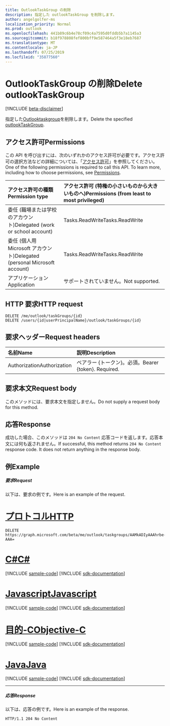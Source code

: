 ```yaml
---
title: OutlookTaskGroup の削除
description: 指定した outlookTaskGroup を削除します。
author: angelgolfer-ms
localization_priority: Normal
ms.prod: outlook
ms.openlocfilehash: 441b89c6b4e78cf09c4a7595d0fddb5b7a1145a3
ms.sourcegitcommit: b18f978808fef800bff9e587464a5f3e18eb7687
ms.translationtype: MT
ms.contentlocale: ja-JP
ms.lasthandoff: 07/25/2019
ms.locfileid: "35877560"
---
```

# <a name="delete-outlooktaskgroup"></a><span data-ttu-id="306e7-103">OutlookTaskGroup の削除</span><span class="sxs-lookup"><span data-stu-id="306e7-103">Delete outlookTaskGroup</span></span>

[!INCLUDE [beta-disclaimer](../../includes/beta-disclaimer.md)]

<span data-ttu-id="306e7-104">指定した[Outlooktaskgroup](../resources/outlooktaskgroup.md)を削除します。</span><span class="sxs-lookup"><span data-stu-id="306e7-104">Delete the specified [outlookTaskGroup](../resources/outlooktaskgroup.md).</span></span>
## <a name="permissions"></a><span data-ttu-id="306e7-105">アクセス許可</span><span class="sxs-lookup"><span data-stu-id="306e7-105">Permissions</span></span>
<span data-ttu-id="306e7-p101">この API を呼び出すには、次のいずれかのアクセス許可が必要です。アクセス許可の選択方法などの詳細については、「[アクセス許可](/graph/permissions-reference)」を参照してください。</span><span class="sxs-lookup"><span data-stu-id="306e7-p101">One of the following permissions is required to call this API. To learn more, including how to choose permissions, see [Permissions](/graph/permissions-reference).</span></span>

|<span data-ttu-id="306e7-108">アクセス許可の種類</span><span class="sxs-lookup"><span data-stu-id="306e7-108">Permission type</span></span>      | <span data-ttu-id="306e7-109">アクセス許可 (特権の小さいものから大きいものへ)</span><span class="sxs-lookup"><span data-stu-id="306e7-109">Permissions (from least to most privileged)</span></span>              |
|:--------------------|:---------------------------------------------------------|
|<span data-ttu-id="306e7-110">委任 (職場または学校のアカウント)</span><span class="sxs-lookup"><span data-stu-id="306e7-110">Delegated (work or school account)</span></span> | <span data-ttu-id="306e7-111">Tasks.ReadWrite</span><span class="sxs-lookup"><span data-stu-id="306e7-111">Tasks.ReadWrite</span></span>    |
|<span data-ttu-id="306e7-112">委任 (個人用 Microsoft アカウント)</span><span class="sxs-lookup"><span data-stu-id="306e7-112">Delegated (personal Microsoft account)</span></span> | <span data-ttu-id="306e7-113">Tasks.ReadWrite</span><span class="sxs-lookup"><span data-stu-id="306e7-113">Tasks.ReadWrite</span></span>    |
|<span data-ttu-id="306e7-114">アプリケーション</span><span class="sxs-lookup"><span data-stu-id="306e7-114">Application</span></span> | <span data-ttu-id="306e7-115">サポートされていません。</span><span class="sxs-lookup"><span data-stu-id="306e7-115">Not supported.</span></span> |

## <a name="http-request"></a><span data-ttu-id="306e7-116">HTTP 要求</span><span class="sxs-lookup"><span data-stu-id="306e7-116">HTTP request</span></span>
<!-- { "blockType": "ignored" } -->
```http
DELETE /me/outlook/taskGroups/{id}
DELETE /users/{id|userPrincipalName}/outlook/taskGroups/{id}
```
## <a name="request-headers"></a><span data-ttu-id="306e7-117">要求ヘッダー</span><span class="sxs-lookup"><span data-stu-id="306e7-117">Request headers</span></span>
| <span data-ttu-id="306e7-118">名前</span><span class="sxs-lookup"><span data-stu-id="306e7-118">Name</span></span>       | <span data-ttu-id="306e7-119">説明</span><span class="sxs-lookup"><span data-stu-id="306e7-119">Description</span></span>|
|:---------------|:----------|
| <span data-ttu-id="306e7-120">Authorization</span><span class="sxs-lookup"><span data-stu-id="306e7-120">Authorization</span></span>  | <span data-ttu-id="306e7-p102">ベアラー {トークン}。必須。</span><span class="sxs-lookup"><span data-stu-id="306e7-p102">Bearer {token}. Required.</span></span> |

## <a name="request-body"></a><span data-ttu-id="306e7-123">要求本文</span><span class="sxs-lookup"><span data-stu-id="306e7-123">Request body</span></span>
<span data-ttu-id="306e7-124">このメソッドには、要求本文を指定しません。</span><span class="sxs-lookup"><span data-stu-id="306e7-124">Do not supply a request body for this method.</span></span>

## <a name="response"></a><span data-ttu-id="306e7-125">応答</span><span class="sxs-lookup"><span data-stu-id="306e7-125">Response</span></span>

<span data-ttu-id="306e7-p103">成功した場合、このメソッドは `204 No Content` 応答コードを返します。応答本文には何も返されません。</span><span class="sxs-lookup"><span data-stu-id="306e7-p103">If successful, this method returns `204 No Content` response code. It does not return anything in the response body.</span></span>

## <a name="example"></a><span data-ttu-id="306e7-128">例</span><span class="sxs-lookup"><span data-stu-id="306e7-128">Example</span></span>
##### <a name="request"></a><span data-ttu-id="306e7-129">要求</span><span class="sxs-lookup"><span data-stu-id="306e7-129">Request</span></span>
<span data-ttu-id="306e7-130">以下は、要求の例です。</span><span class="sxs-lookup"><span data-stu-id="306e7-130">Here is an example of the request.</span></span>

# <a name="httptabhttp"></a>[<span data-ttu-id="306e7-131">プロトコル</span><span class="sxs-lookup"><span data-stu-id="306e7-131">HTTP</span></span>](#tab/http)
<!-- {
  "blockType": "request",
  "name": "delete_outlooktaskgroup"
}-->
```http
DELETE https://graph.microsoft.com/beta/me/outlook/taskgroups/AAMkADIyAAAhrbe-AAA=
```
# <a name="ctabcsharp"></a>[<span data-ttu-id="306e7-132">C#</span><span class="sxs-lookup"><span data-stu-id="306e7-132">C#</span></span>](#tab/csharp)
[!INCLUDE [sample-code](../includes/snippets/csharp/delete-outlooktaskgroup-csharp-snippets.md)]
[!INCLUDE [sdk-documentation](../includes/snippets/snippets-sdk-documentation-link.md)]

# <a name="javascripttabjavascript"></a>[<span data-ttu-id="306e7-133">Javascript</span><span class="sxs-lookup"><span data-stu-id="306e7-133">Javascript</span></span>](#tab/javascript)
[!INCLUDE [sample-code](../includes/snippets/javascript/delete-outlooktaskgroup-javascript-snippets.md)]
[!INCLUDE [sdk-documentation](../includes/snippets/snippets-sdk-documentation-link.md)]

# <a name="objective-ctabobjc"></a>[<span data-ttu-id="306e7-134">目的-C</span><span class="sxs-lookup"><span data-stu-id="306e7-134">Objective-C</span></span>](#tab/objc)
[!INCLUDE [sample-code](../includes/snippets/objc/delete-outlooktaskgroup-objc-snippets.md)]
[!INCLUDE [sdk-documentation](../includes/snippets/snippets-sdk-documentation-link.md)]

# <a name="javatabjava"></a>[<span data-ttu-id="306e7-135">Java</span><span class="sxs-lookup"><span data-stu-id="306e7-135">Java</span></span>](#tab/java)
[!INCLUDE [sample-code](../includes/snippets/java/delete-outlooktaskgroup-java-snippets.md)]
[!INCLUDE [sdk-documentation](../includes/snippets/snippets-sdk-documentation-link.md)]

---

##### <a name="response"></a><span data-ttu-id="306e7-136">応答</span><span class="sxs-lookup"><span data-stu-id="306e7-136">Response</span></span>
<span data-ttu-id="306e7-137">以下は、応答の例です。</span><span class="sxs-lookup"><span data-stu-id="306e7-137">Here is an example of the response.</span></span>
<!-- {
  "blockType": "response",
  "truncated": true
} -->
```http
HTTP/1.1 204 No Content
```

<!-- uuid: 8fcb5dbc-d5aa-4681-8e31-b001d5168d79
2015-10-25 14:57:30 UTC -->
<!--
{
  "type": "#page.annotation",
  "description": "Delete outlookTaskGroup",
  "keywords": "",
  "section": "documentation",
  "tocPath": "",
  "suppressions": [
  ]
}
-->
